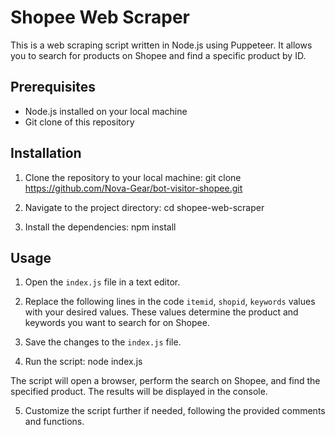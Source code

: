# Shopee Web Scraper

This is a web scraping script written in Node.js using Puppeteer. It allows you to search for products on Shopee and find a specific product by ID.

## Prerequisites

- Node.js installed on your local machine
- Git clone of this repository

## Installation

1. Clone the repository to your local machine:
git clone https://github.com/Nova-Gear/bot-visitor-shopee.git

2. Navigate to the project directory:
cd shopee-web-scraper

3. Install the dependencies:
npm install


## Usage

1. Open the `index.js` file in a text editor.

2. Replace the following lines in the code `itemid`, `shopid`, `keywords` values with your desired values. These values determine the product and keywords you want to search for on Shopee.

3. Save the changes to the `index.js` file.

4. Run the script:
node index.js

The script will open a browser, perform the search on Shopee, and find the specified product. The results will be displayed in the console.

5. Customize the script further if needed, following the provided comments and functions.
